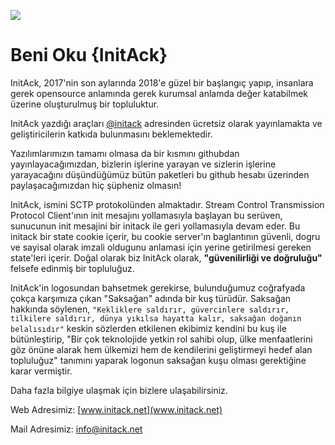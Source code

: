 ![](http://initack.net/initacklogo.png)

# Beni Oku {InitAck}



InitAck, 2017'nin son aylarında 2018'e güzel bir başlangıç yapıp,
insanlara gerek opensource anlamında gerek kurumsal anlamda değer katabilmek üzerine oluşturulmuş bir topluluktur.

InitAck yazdığı araçları [@initack](https://github.com/initack]) adresinden ücretsiz olarak yayınlamakta ve
geliştiricilerin katkıda bulunmasını beklemektedir.

Yazılımlarımızın tamamı olmasa da bir kısmını githubdan yayınlayacağımızdan,
bizlerin işlerine yarayan ve sizlerin işlerine yarayacağını düşündüğümüz bütün paketleri bu github hesabı üzerinden paylaşacağımızdan
hiç şüpheniz olmasın!

InitAck, ismini SCTP protokolünden almaktadır. Stream Control Transmission Protocol Client'ının init mesajını yollamasıyla başlayan bu serüven,
sunucunun init mesajini bir initack ile geri yollamasıyla devam eder. Bu initack bir state cookie içerir, bu cookie server'ın baglantının
güvenli, dogru ve sayisal olarak imzali oldugunu anlamasi için yerine getirilmesi gereken state'leri içerir.
Doğal olarak biz InitAck olarak, **"güvenilirliği ve doğruluğu"** felsefe edinmiş bir topluluğuz.

InitAck'in logosundan bahsetmek gerekirse, bulunduğumuz coğrafyada çokça karşımıza çıkan "Saksağan" adında bir kuş türüdür.
Saksağan hakkında söylenen, ```"Kekliklere saldırır, güvercinlere saldırır, tilkilere saldırır, dünya yıkılsa hayatta kalır,
saksağan doğanın belalısıdır"``` keskin sözlerden etkilenen ekibimiz kendini bu kuş ile bütünleştirip,
"Bir çok teknolojide yetkin rol sahibi olup, ülke menfaatlerini göz önüne alarak hem ülkemizi hem de kendilerini geliştirmeyi hedef alan topluluğuz"
tanımını yaparak logonun saksağan kuşu olması gerektiğine karar vermiştir.

Daha fazla bilgiye ulaşmak için bizlere ulaşabilirsiniz.

Web Adresimiz: [www.initack.net](www.initack.net)

Mail Adresimiz: [info@initack.net](info@initack.net)
